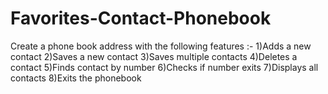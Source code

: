 # Favorites-Contact-Phonebook
Create a phone book address with the following features :- 1)Adds a new contact 2)Saves a new contact 3)Saves multiple contacts 4)Deletes a contact 5)Finds contact by number 6)Checks if number exits 7)Displays all contacts 8)Exits the phonebook
